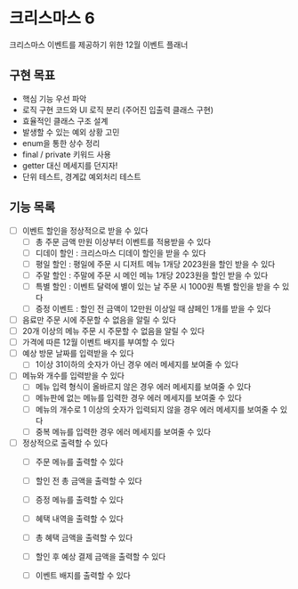 # 크리스마스 6

크리스마스 이벤트를 제공하기 위한 12월 이벤트 플래너

## 구현 목표

- 핵심 기능 우선 파악
- 로직 구현 코드와 UI 로직 분리 (주어진 입출력 클래스 구현)
- 효율적인 클래스 구조 설계
- 발생할 수 있는 예외 상황 고민
- enum을 통한 상수 정리
- final / private 키워드 사용
- getter 대신 메세지를 던지자!
- 단위 테스트, 경계값 예외처리 테스트

## 기능 목록

- [ ] 이벤트 할인을 정상적으로 받을 수 있다
    - [ ] 총 주문 금액 만원 이상부터 이벤트를 적용받을 수 있다
    - [ ] 디데이 할인 : 크리스마스 디데이 할인을 받을 수 있다
    - [ ] 평일 할인 : 평일에 주문 시 디저트 메뉴 1개당 2023원을 할인 받을 수 있다
    - [ ] 주말 할인 : 주말에 주문 시 메인 메뉴 1개당 2023원을 할인 받을 수 있다
    - [ ] 특별 할인 : 이벤트 달력에 별이 있는 날 주문 시 1000원 특별 할인을 받을 수 있다
    - [ ] 증정 이벤트 : 할인 전 금액이 12만원 이상일 때 샴페인 1개를 받을 수 있다
- [ ] 음료만 주문 시에 주문할 수 없음을 알릴 수 있다
- [ ] 20개 이상의 메뉴 주문 시 주문할 수 없음을 알릴 수 있다
- [ ] 가격에 따른 12월 이벤트 배지를 부여할 수 있다
- [ ] 예상 방문 날짜를 입력받을 수 있다
    - [ ] 1이상 31이하의 숫자가 아닌 경우 에러 메세지를 보여줄 수 있다
- [ ] 메뉴와 개수를 입력받을 수 있다
    - [ ] 메뉴 입력 형식이 올바르지 않은 경우 에러 메세지를 보여줄 수 있다
    - [ ] 메뉴판에 없는 메뉴를 입력한 경우 에러 메세지를 보여줄 수 있다
    - [ ] 메뉴의 개수로 1 이상의 숫자가 입력되지 않을 경우 에러 메세지를 보여줄 수 있다
    - [ ] 중복 메뉴를 입력한 경우 에러 메세지를 보여줄 수 있다
- [ ] 정상적으로 출력할 수 있다
    - [ ] 주문 메뉴를 출력할 수 있다
    - [ ] 할인 전 총 금액을 출력할 수 있다
    - [ ] 증정 메뉴를 출력할 수 있다
    - [ ] 혜택 내역을 출력할 수 있다
    - [ ] 총 혜택 금액을 출력할 수 있다
    - [ ] 할인 후 예상 결제 금액을 출력할 수 있다
    - [ ] 이벤트 배지를 출력할 수 있다
    